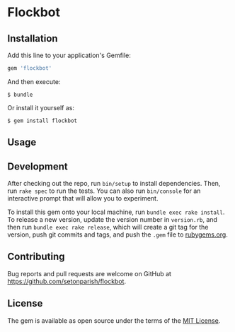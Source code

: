 # Flockbot


## Installation

Add this line to your application's Gemfile:

```ruby
gem 'flockbot'
```

And then execute:

    $ bundle

Or install it yourself as:

    $ gem install flockbot

## Usage

## Development

After checking out the repo, run `bin/setup` to install dependencies. Then, run `rake spec` to run the tests. You can also run `bin/console` for an interactive prompt that will allow you to experiment.

To install this gem onto your local machine, run `bundle exec rake install`. To release a new version, update the version number in `version.rb`, and then run `bundle exec rake release`, which will create a git tag for the version, push git commits and tags, and push the `.gem` file to [rubygems.org](https://rubygems.org).

## Contributing

Bug reports and pull requests are welcome on GitHub at https://github.com/setonparish/flockbot.

## License

The gem is available as open source under the terms of the [MIT License](https://opensource.org/licenses/MIT).
